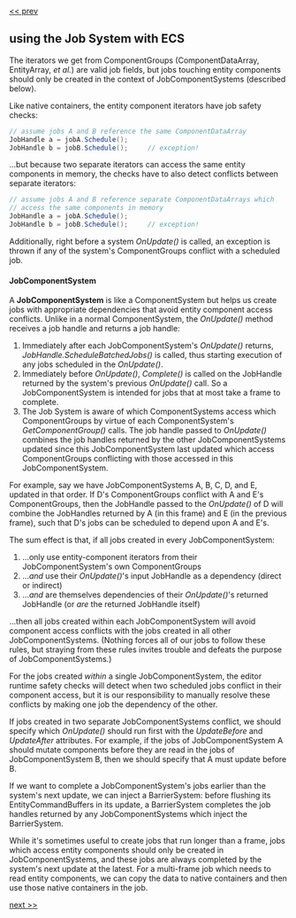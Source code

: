 [\<\< prev](ecs.md)

## using the Job System with ECS

The iterators we get from ComponentGroups (ComponentDataArray, EntityArray, *et al.*) are valid job fields, but jobs touching entity components should only be created in the context of JobComponentSystems (described below).

Like native containers, the entity component iterators have job safety checks:

```csharp
// assume jobs A and B reference the same ComponentDataArray
JobHandle a = jobA.Schedule();
JobHandle b = jobB.Schedule();     // exception!
```

...but because two separate iterators can access the same entity components in memory, the checks have to also detect conflicts between separate iterators:

```csharp
// assume jobs A and B reference separate ComponentDataArrays which 
// access the same components in memory
JobHandle a = jobA.Schedule();
JobHandle b = jobB.Schedule();     // exception!
```

Additionally, right before a system *OnUpdate()* is called, an exception is thrown if any of the system's ComponentGroups conflict with a scheduled job.

#### JobComponentSystem

A **JobComponentSystem** is like a ComponentSystem but helps us create jobs with appropriate dependencies that avoid entity component access conflicts. Unlike in a normal ComponentSystem, the *OnUpdate()* method receives a job handle and returns a job handle:

1. Immediately after each JobComponentSystem's *OnUpdate()* returns, *JobHandle.ScheduleBatchedJobs()* is called, thus starting execution of any jobs scheduled in the *OnUpdate()*.
2. Immediately before *OnUpdate()*, *Complete()* is called on the JobHandle returned by the system's previous *OnUpdate()* call. So a JobComponentSystem is intended for jobs that at most take a frame to complete.
3. The Job System is aware of which ComponentSystems access which ComponentGroups by virtue of each ComponentSystem's *GetComponentGroup()* calls. The job handle passed to *OnUpdate()* combines the job handles returned by the other JobComponentSystems updated since this JobComponentSystem last updated which access ComponentGroups conflicting with those accessed in this JobComponentSystem.

For example, say we have JobComponentSystems A, B, C, D, and E, updated in that order. If D's ComponentGroups conflict with A and E's ComponentGroups, then the JobHandle passed to the *OnUpdate()* of D will combine the JobHandles returned by A (in this frame) and E (in the previous frame), such that D's jobs can be scheduled to depend upon A and E's.

The sum effect is that, if all jobs created in every JobComponentSystem:

1. ...only use entity-component iterators from their JobComponentSystem's own ComponentGroups
2. ...*and* use their *OnUpdate()*'s input JobHandle as a dependency (direct or indirect)
3. ...*and* are themselves dependencies of their *OnUpdate()*'s returned JobHandle (or *are* the returned JobHandle itself) 

...then all jobs created within each JobComponentSystem will avoid component access conflicts with the jobs created in all other JobComponentSystems. (Nothing forces all of our jobs to follow these rules, but straying from these rules invites trouble and defeats the purpose of JobComponentSystems.)

For the jobs created *within* a single JobComponentSystem, the editor runtime safety checks will detect when two scheduled jobs conflict in their component access, but it is our responsibility to manually resolve these conflicts by making one job the dependency of the other.

If jobs created in two separate JobComponentSystems conflict, we should specify which *OnUpdate()* should run first with the *UpdateBefore* and *UpdateAfter* attributes. For example, if the jobs of JobComponentSystem A should mutate components before they are read in the jobs of JobComponentSystem B, then we should specify that A must update before B.

If we want to complete a JobComponentSystem's jobs earlier than the system's next update, we can inject a BarrierSystem: before flushing its EntityCommandBuffers in its update, a BarrierSystem completes the job handles returned by any JobComponentSystems which inject the BarrierSystem.

While it's sometimes useful to create jobs that run longer than a frame, jobs which access entity components should only be created in JobComponentSystems, and these jobs are always completed by the system's next update at the latest. For a multi-frame job which needs to read entity components, we can copy the data to native containers and then use those native containers in the job.

[next \>\>](hybrid_ecs.md)
